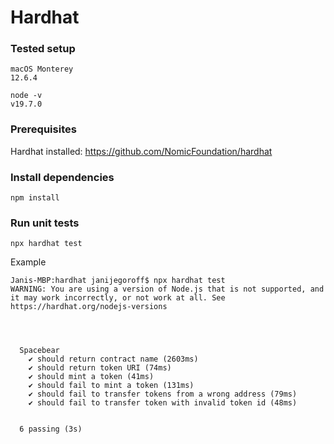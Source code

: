 # Hardhat

### Tested setup

```
macOS Monterey
12.6.4
```
```
node -v
v19.7.0
```

### Prerequisites

Hardhat installed: https://github.com/NomicFoundation/hardhat

### Install dependencies

```
npm install
```

### Run unit tests

```
npx hardhat test
```
Example
```
Janis-MBP:hardhat janijegoroff$ npx hardhat test
WARNING: You are using a version of Node.js that is not supported, and it may work incorrectly, or not work at all. See https://hardhat.org/nodejs-versions




  Spacebear
    ✔ should return contract name (2603ms)
    ✔ should return token URI (74ms)
    ✔ should mint a token (41ms)
    ✔ should fail to mint a token (131ms)
    ✔ should fail to transfer tokens from a wrong address (79ms)
    ✔ should fail to transfer token with invalid token id (48ms)


  6 passing (3s)
```
